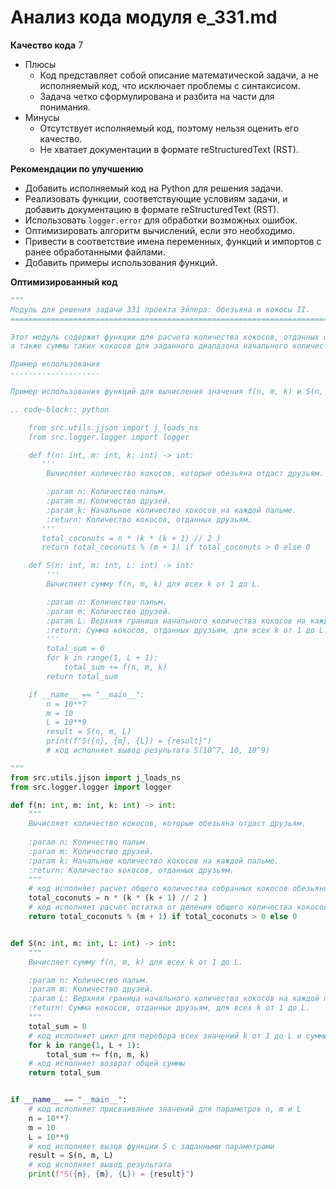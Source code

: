 # Анализ кода модуля e_331.md

**Качество кода**
7
 - Плюсы
    - Код представляет собой описание математической задачи, а не исполняемый код, что исключает проблемы с синтаксисом.
    - Задача четко сформулирована и разбита на части для понимания.
 - Минусы
    - Отсутствует исполняемый код, поэтому нельзя оценить его качество.
    - Не хватает документации в формате reStructuredText (RST).

**Рекомендации по улучшению**
- Добавить исполняемый код на Python для решения задачи.
- Реализовать функции, соответствующие условиям задачи, и добавить документацию в формате reStructuredText (RST).
- Использовать `logger.error` для обработки возможных ошибок.
- Оптимизировать алгоритм вычислений, если это необходимо.
- Привести в соответствие имена переменных, функций и импортов с ранее обработанными файлами.
- Добавить примеры использования функций.

**Оптимизированный код**
```python
"""
Модуль для решения задачи 331 проекта Эйлера: Обезьяна и кокосы II.
=========================================================================================

Этот модуль содержит функции для расчета количества кокосов, отданных обезьяной друзьям,
а также суммы таких кокосов для заданного диапазона начального количества кокосов на пальмах.

Пример использования
--------------------

Пример использования функций для вычисления значения f(n, m, k) и S(n, m, L):

.. code-block:: python

    from src.utils.jjson import j_loads_ns
    from src.logger.logger import logger

    def f(n: int, m: int, k: int) -> int:
       '''
        Вычисляет количество кокосов, которые обезьяна отдаст друзьям.

        :param n: Количество пальм.
        :param m: Количество друзей.
        :param k: Начальное количество кокосов на каждой пальме.
        :return: Количество кокосов, отданных друзьям.
       '''
       total_coconuts = n * (k * (k + 1) // 2 )
       return total_coconuts % (m + 1) if total_coconuts > 0 else 0

    def S(n: int, m: int, L: int) -> int:
        '''
        Вычисляет сумму f(n, m, k) для всех k от 1 до L.

        :param n: Количество пальм.
        :param m: Количество друзей.
        :param L: Верхняя граница начального количества кокосов на каждой пальме.
        :return: Сумма кокосов, отданных друзьям, для всех k от 1 до L.
        '''
        total_sum = 0
        for k in range(1, L + 1):
            total_sum += f(n, m, k)
        return total_sum

    if __name__ == "__main__":
        n = 10**7
        m = 10
        L = 10**9
        result = S(n, m, L)
        print(f"S({n}, {m}, {L}) = {result}")
        # код исполняет вывод результата S(10^7, 10, 10^9)

"""
from src.utils.jjson import j_loads_ns
from src.logger.logger import logger

def f(n: int, m: int, k: int) -> int:
    """
    Вычисляет количество кокосов, которые обезьяна отдаст друзьям.
    
    :param n: Количество пальм.
    :param m: Количество друзей.
    :param k: Начальное количество кокосов на каждой пальме.
    :return: Количество кокосов, отданных друзьям.
    """
    # код исполняет расчет общего количества собранных кокосов обезьяной
    total_coconuts = n * (k * (k + 1) // 2 )
    # код исполняет расчет остатка от деления общего количества кокосов на общее число участников (обезьяна + друзья)
    return total_coconuts % (m + 1) if total_coconuts > 0 else 0


def S(n: int, m: int, L: int) -> int:
    """
    Вычисляет сумму f(n, m, k) для всех k от 1 до L.

    :param n: Количество пальм.
    :param m: Количество друзей.
    :param L: Верхняя граница начального количества кокосов на каждой пальме.
    :return: Сумма кокосов, отданных друзьям, для всех k от 1 до L.
    """
    total_sum = 0
    # код исполняет цикл для перебора всех значений k от 1 до L и суммирования результатов функции f
    for k in range(1, L + 1):
        total_sum += f(n, m, k)
    # код исполняет возврат общей суммы
    return total_sum


if __name__ == "__main__":
    # код исполняет присваивание значений для параметров n, m и L
    n = 10**7
    m = 10
    L = 10**9
    # код исполняет вызов функции S с заданными параметрами
    result = S(n, m, L)
    # код исполняет вывод результата
    print(f"S({n}, {m}, {L}) = {result}")
```